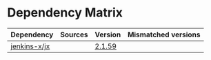 # Dependency Matrix

Dependency | Sources | Version | Mismatched versions
---------- | ------- | ------- | -------------------
[jenkins-x/jx](https://github.com/jenkins-x/jx.git) |  | [2.1.59](https://github.com/jenkins-x/jx/releases/tag/v2.1.59) | 

